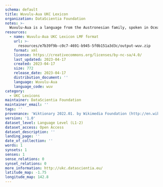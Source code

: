 ```yaml
---
schema: default
title: Wuvulu-Aua UKC Lexicon
organization: DataScientia Foundation
notes: >-
  Wuvulu-Aua is a language from the Austronesian family, spoken in Oceania. The UKC Lexicon of Wuvulu-Aua is represented as a lexico-semantic network. It consists of words, word senses, synsets, as well as sense-level and synset-level relationships.
resources:
  - name: Wuvulu-Aua UKC Lexicon LMF format
    url: >-
      resources/e7b39f9b-c0c7-4691-b945-5f0b151a3d3c/output-wuv.zip
    format: xml
    license: https://creativecommons.org/licenses/by-nc-sa/4.0/
    last_updated: 2023-04-17
    created: 2023-04-17
    size: 772
    release_date: 2023-04-17
    distribution_document: ''
    language: Wuvulu-Aua
    language_code: wuv
category:
  - UKC Lexicons
maintainer: DataScientia Foundation
maintainer_email: ''
tags: ''
provenance: 'Wiktionary 2022.01. by Wikimedia Foundation (http://en.wiktionary.org); Princeton WordNet 2.1 by Princeton University (https://wordnet.princeton.edu)'
version: '1.0'
dataset_level: Language Level (L1-2)
dataset_access: Open Access
dataset_description: ''
landing_page: ''
date_of_collection: ''
words: 1
synsets: 1
senses: 1
sense_relations: 0
synset_relations: 0
more_information: http://ukc.datascientia.eu/
latitude_map: -1.75
longitude_map: 142.8
---
```

